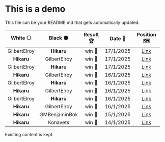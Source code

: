 # This is a demo

This file can be your README.md that gets automatically updated.

<!--START_SECTION:chessStats-->
<!-- Automatically generated with https://github.com/Balastrong/chess-stats-action -->

| White ⚪ | Black ⚫ | Result 🏆 | Date 📅 | Position 🗺️ |
|:---:|:---:|:---:|:---:|:---:|
| GilbertElroy | **Hikaru** | win 🥇 | 17/1/2025 | <a href="http://www.ee.unb.ca/cgi-bin/tervo/fen.pl?select=8/8/7p/8/2K1k3/8/8/8 w - - 1 57">Link</a> |
| **Hikaru** | GilbertElroy | win 🥇 | 17/1/2025 | <a href="http://www.ee.unb.ca/cgi-bin/tervo/fen.pl?select=8/6k1/6Rp/6pP/5pK1/8/5b2/8 b - - 7 58">Link</a> |
| GilbertElroy | **Hikaru** | win 🥇 | 17/1/2025 | <a href="http://www.ee.unb.ca/cgi-bin/tervo/fen.pl?select=6r1/8/3b1p2/p4k2/4p3/4P2R/1P5P/1K6 w - - 0 47">Link</a> |
| **Hikaru** | GilbertElroy | win 🥇 | 16/1/2025 | <a href="http://www.ee.unb.ca/cgi-bin/tervo/fen.pl?select=3B1bk1/1pq2ppp/8/p1pp4/2P5/PP2r1PP/4QPB1/R5K1 b - - 0 26">Link</a> |
| GilbertElroy | **Hikaru** | win 🥇 | 16/1/2025 | <a href="http://www.ee.unb.ca/cgi-bin/tervo/fen.pl?select=8/2r5/6PP/6k1/P7/2b5/5P1K/8 w - - 1 63">Link</a> |
| **Hikaru** | GilbertElroy | win 🥇 | 16/1/2025 | <a href="http://www.ee.unb.ca/cgi-bin/tervo/fen.pl?select=8/8/8/5p2/8/5K2/R6p/7k b - - 3 75">Link</a> |
| GilbertElroy | **Hikaru** | win 🥇 | 16/1/2025 | <a href="http://www.ee.unb.ca/cgi-bin/tervo/fen.pl?select=8/4R3/3R2pk/1p1pKP2/1P1P4/4r3/5r2/8 w - - 4 60">Link</a> |
| **Hikaru** | GilbertElroy | win 🥇 | 16/1/2025 | <a href="http://www.ee.unb.ca/cgi-bin/tervo/fen.pl?select=2n2rk1/1pnRq2p/4p1p1/1Pp1N3/p1P1QP1b/P6B/5P2/5RK1 b - - 5 30">Link</a> |
| **Hikaru** | GMBenjaminBok | win 🥇 | 15/1/2025 | <a href="http://www.ee.unb.ca/cgi-bin/tervo/fen.pl?select=8/6R1/7p/p2pP2k/6Pb/P1n4K/8/5R2 b - g3 0 54">Link</a> |
| **Hikaru** | Konavets | win 🥇 | 14/1/2025 | <a href="http://www.ee.unb.ca/cgi-bin/tervo/fen.pl?select=1Q6/1p5p/5p2/3p2k1/3P4/P5P1/5P2/1q3BK1 b - - 2 43">Link</a> |

<!--END_SECTION:chessStats-->

Existing content is kept.
